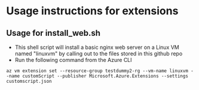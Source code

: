 # Usage instructions for extensions

## Usage for install_web.sh
- This shell script will install a basic nginx web server on a Linux VM named "linuxvm" by calling out to the files stored in this github repo
- Run the following command from the Azure CLI
```
az vm extension set --resource-group testdummy2-rg --vm-name linuxvm --name customScript --publisher Microsoft.Azure.Extensions --settings customscript.json
```
